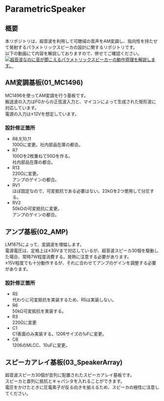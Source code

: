 # ParametricSpeaker

## 概要
本リポジトリは、超音波を利用して可聴域の音声をAM変調し、指向性を持たせて発射するパラメトリックスピーカの設計に関するリポジトリです。  
以下の動画にて内容を解説しておりますので、併せてご確認ください。  
[![超音波なのに音が聞こえるパラメトリックスピーカーの動作原理を解説します。](http://img.youtube.com/vi/mg2v_-vAo6M/0.jpg)](https://www.youtube.com/watch?v=mg2v_-vAo6M)


## AM変調基板(01_MC1496)
MC1496を使ってAM変調を行う基板です。  
搬送波の入力はFGからの正弦波入力と、マイコンによって生成された矩形波に対応しています。  
電源の入力は±12Vを想定しています。

### 設計修正箇所
- R8,9,10,11  
100Ωに変更。社内部品在庫の都合。
- R7  
100Ωを2枚重ねて50Ωを作る。  
社内部品在庫の都合。
- R13  
220Ωに変更。  
アンプのゲインの都合。
- RV1  
ほぼ固定なので、可変抵抗である必要はない。22kΩを2つ使用して分圧する。
- RV2  
50kΩの可変抵抗に変更。  
アンプのゲインの都合。

## アンプ基板(02_AMP)
LM1875によって、変調波を増幅します。  
電源電圧は、定格上は±30Vまで対応しているが、超音波スピーカ30個を駆動した場合、常時7W程度消費する。発熱に注意する必要があります。  
±15V程度でも十分動作するが、それに合わせてアンプのゲインを調整する必要があります。  

### 設計修正箇所
- R5  
代わりに可変抵抗を実装するため、R5は実装しない。
- R6  
50kΩ可変抵抗を実装する。
- R3  
220Ωに変更
- C1  
C1表面のみ実装する。1206サイズの1uFに変更。
- C6  
1206のMLCC、10uFに変更。

## スピーカアレイ基板(03_SpeakerArray)
超音波スピーカ30個が並列に配置されたスピーカアレイ基板です。  
スピーカと直列に抵抗とキャパシタを入れることができます。  
電圧をかけたときに圧電素子が反る向きを揃えるため、スピーカの極性に注意してください。  
